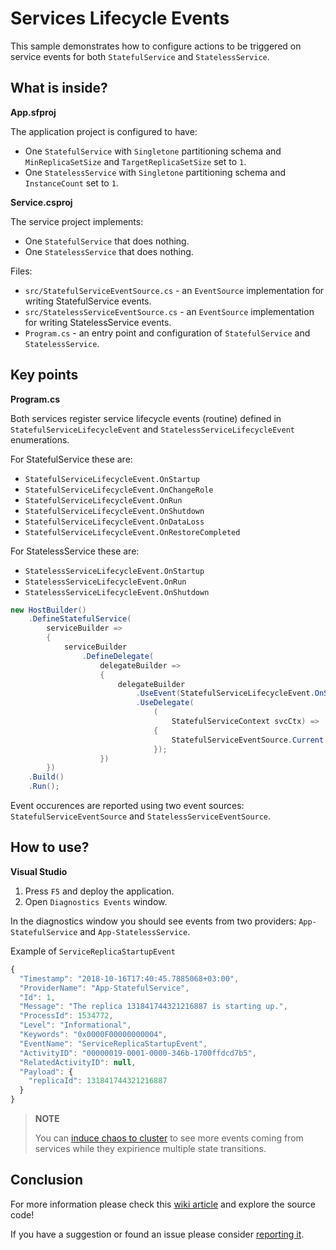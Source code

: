 # Services Lifecycle Events

This sample demonstrates how to configure actions to be triggered on service events for both `StatefulService` and `StatelessService`.

## What is inside?

**App.sfproj**

The application project is configured to have:
* One `StatefulService` with `Singletone` partitioning schema and `MinReplicaSetSize` and `TargetReplicaSetSize` set to `1`.
* One `StatelessService` with `Singletone` partitioning schema and `InstanceCount` set to `1`.

**Service.csproj**

The service project implements:
* One `StatefulService` that does nothing. 
* One `StatelessService` that does nothing. 

Files:
* `src/StatefulServiceEventSource.cs` - an `EventSource` implementation for writing StatefulService events.
* `src/StatelessServiceEventSource.cs` - an `EventSource` implementation for writing StatelessService events.
* `Program.cs` - an entry point and configuration of `StatefulService` and `StatelessService`.

## Key points

**Program.cs**

Both services register service lifecycle events (routine) defined in `StatefulServiceLifecycleEvent` and `StatelessServiceLifecycleEvent` enumerations. 

For StatefulService these are:
* `StatefulServiceLifecycleEvent.OnStartup`
* `StatefulServiceLifecycleEvent.OnChangeRole`
* `StatefulServiceLifecycleEvent.OnRun`
* `StatefulServiceLifecycleEvent.OnShutdown`
* `StatefulServiceLifecycleEvent.OnDataLoss`
* `StatefulServiceLifecycleEvent.OnRestoreCompleted`

For StatelessService these are:
* `StatelessServiceLifecycleEvent.OnStartup`
* `StatelessServiceLifecycleEvent.OnRun`
* `StatelessServiceLifecycleEvent.OnShutdown`

``` csharp
new HostBuilder()
    .DefineStatefulService(
        serviceBuilder =>
        {
            serviceBuilder
                .DefineDelegate(
                    delegateBuilder =>
                    {
                        delegateBuilder
                            .UseEvent(StatefulServiceLifecycleEvent.OnStartup)
                            .UseDelegate(
                                (
                                    StatefulServiceContext svcCtx) =>
                                {
                                    StatefulServiceEventSource.Current.ServiceReplicaStartupEvent(svcCtx.ReplicaId);
                                });
                    })
        })
    .Build()
    .Run();
```

Event occurences are reported using two event sources: `StatefulServiceEventSource` and `StatelessServiceEventSource`.

## How to use?

**Visual Studio**

1. Press `F5` and deploy the application.
2. Open `Diagnostics Events` window.

In the diagnostics window you should see events from two providers: `App-StatefulService` and `App-StatelessService`.

Example of `ServiceReplicaStartupEvent`

``` javascript
{
  "Timestamp": "2018-10-16T17:40:45.7885068+03:00",
  "ProviderName": "App-StatefulService",
  "Id": 1,
  "Message": "The replica 131841744321216887 is starting up.",
  "ProcessId": 1534772,
  "Level": "Informational",
  "Keywords": "0x0000F00000000004",
  "EventName": "ServiceReplicaStartupEvent",
  "ActivityID": "00000019-0001-0000-346b-1700ffdcd7b5",
  "RelatedActivityID": null,
  "Payload": {
    "replicaId": 131841744321216887
  }
}
```

> **NOTE**
>
> You can [induce chaos to cluster](https://docs.microsoft.com/en-us/azure/service-fabric/service-fabric-controlled-chaos) to see more events coming from services while they expirience multiple state transitions.

## Conclusion

For more information please check this [wiki article][1] and explore the source code! 

If you have a suggestion or found an issue please consider [reporting it][2].

[1]: https://github.com/coherentsolutionsinc/aspnetcore-service-fabric-hosting/wiki/Defining-Delegates
[2]: https://github.com/coherentsolutionsinc/aspnetcore-service-fabric-hosting/issues
